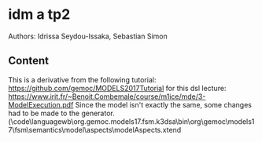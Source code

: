 # idm a tp2
Authors: Idrissa Seydou-Issaka, Sebastian Simon

## Content
This is a derivative from the following tutorial: https://github.com/gemoc/MODELS2017Tutorial
for this dsl lecture: https://www.irit.fr/~Benoit.Combemale/course/m1ice/mde/3-ModelExecution.pdf
Since the model isn't exactly the same, some changes had to be made to the generator. (\code\languagewb\org.gemoc.models17.fsm.k3dsa\bin\org\gemoc\models17\fsm\semantics\model\aspects\modelAspects.xtend

